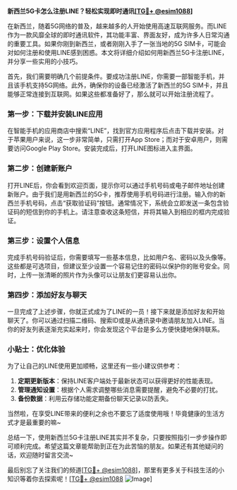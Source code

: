 **新西兰5G卡怎么注册LINE？轻松实现即时通讯[[TG💪+ @esim1088](https://t.me/s/esim1088)]**

在新西兰，随着5G网络的普及，越来越多的人开始使用高速互联网服务。而LINE作为一款风靡全球的即时通讯软件，其功能丰富、界面友好，成为许多人日常沟通的重要工具。如果你刚到新西兰，或者刚刚入手了一张当地的5G SIM卡，可能会对如何注册和使用LINE感到困惑。本文将详细介绍如何用新西兰5G卡注册LINE，并分享一些实用的小技巧。

首先，我们需要明确几个前提条件。要成功注册LINE，你需要一部智能手机，并且该手机支持5G网络。此外，确保你的设备已经激活了新西兰的5G SIM卡，并且能够正常连接到互联网。如果这些都准备好了，那么就可以开始注册流程了。

### 第一步：下载并安装LINE应用

在智能手机的应用商店中搜索“LINE”，找到官方应用程序后点击下载并安装。对于苹果用户来说，这一步非常简单，只需打开App Store；而对于安卓用户，则需要访问Google Play Store。安装完成后，打开LINE图标进入主界面。

### 第二步：创建新账户

打开LINE后，你会看到欢迎页面，提示你可以通过手机号码或电子邮件地址创建新账户。由于我们是用新西兰的5G卡，推荐使用手机号码进行注册。输入你的新西兰手机号码，点击“获取验证码”按钮。通常情况下，系统会立即发送一条包含验证码的短信到你的手机上。请注意查收这条短信，并将其输入到相应的框内完成验证。

### 第三步：设置个人信息

完成手机号码验证后，你需要填写一些基本信息，比如用户名、密码以及头像等。这些都是可选项目，但建议至少设置一个容易记住的密码以保护你的账号安全。同时，上传一张清晰的照片作为头像可以让朋友们更容易认出你。

### 第四步：添加好友与聊天

一旦完成了上述步骤，你就正式成为了LINE的一员！接下来就是添加好友和开始聊天了。你可以通过扫描二维码、搜索ID或是从通讯录中邀请朋友加入LINE。当你的好友列表逐渐充实起来时，你会发现这个平台是多么方便快捷地保持联系。

### 小贴士：优化体验

为了让自己的LINE使用更加顺畅，这里还有一些小建议供参考：
1. **定期更新版本**：保持LINE客户端处于最新状态可以获得更好的性能表现。
2. **管理通知设置**：根据个人需求调整哪些消息需要提醒，避免不必要的打扰。
3. **备份数据**：利用云存储功能定期备份聊天记录以防丢失。

当然啦，在享受LINE带来的便利之余也不要忘了适度使用哦！毕竟健康的生活方式才是最重要的嘛~

总结一下，使用新西兰5G卡注册LINE其实并不复杂，只要按照指引一步步操作即可顺利完成。希望这篇文章能帮助到正在为此苦恼的朋友。如果还有其他疑问的话，欢迎随时留言交流~ 

最后别忘了关注我们的频道[[TG💪+ @esim1088](https://t.me/s/esim1088)]，那里有更多关于科技生活的小知识等着你去探索呢！[[TG💪+ @esim1088](https://t.me/s/esim1088) ![Image](https://i.postimg.cc/4NQfJmqS/Snipaste-2025-05-13-00-14-12.png)]